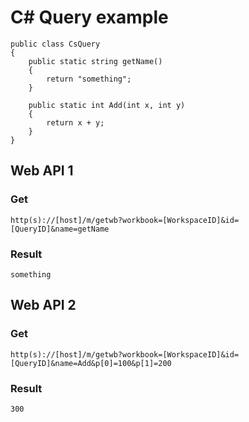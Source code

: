 C# Query example
===

    public class CsQuery
    {   
        public static string getName()
        {
            return "something";
        }

        public static int Add(int x, int y)
        {
            return x + y;
        }
    }

## Web API 1

### Get

    http(s)://[host]/m/getwb?workbook=[WorkspaceID]&id=[QueryID]&name=getName

### Result

    something

## Web API 2

### Get

    http(s)://[host]/m/getwb?workbook=[WorkspaceID]&id=[QueryID]&name=Add&p[0]=100&p[1]=200

### Result

    300

